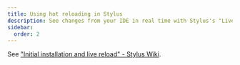 ```yaml
---
title: Using hot reloading in Stylus
description: See changes from your IDE in real time with Stylus's "Live reloading" feature.
sidebar: 
  order: 2
---
```


See ["Initial installation and live reload" - Stylus Wiki](https://github.com/openstyles/stylus/wiki/Writing-UserCSS#live-reload-on-the-fly-previewingwhen-developing-styles-locally-in-another-editoride).
